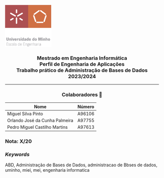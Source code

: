<img src='EEUM_logo.png' width="30%"/>

<h3 align="center">Mestrado em Engenharia Informática <br> Perfil de Engenharia de Aplicações <br> Trabalho prático de Administração de Bases de Dados <br> 2023/2024 </h3>

---
<h3 align="center"> Colaboradores &#129309 </h2>

<div align="center">

| Nome                           | Número |
|--------------------------------|--------|
| Miguel Silva Pinto             | A96106 |
| Orlando José da Cunha Palmeira | A97755 |
| Pedro Miguel Castilho Martins  | A97613 |

</div>

### Nota: X/20

<h3><i>Keywords</i></h3>
ABD, Administração de Bases de Dados, administracao de Bbses de dados, uminho, miei, mei, engenharia informatica
